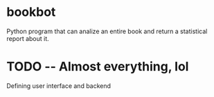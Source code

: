 # bookbot
Python program that can analize an entire book and return a statistical report about it.

# TODO -- Almost everything, lol
Defining user interface and backend


